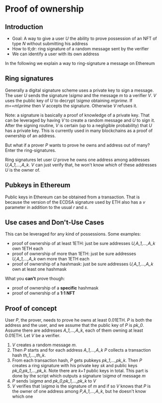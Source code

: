 # Proof of ownership

## Introduction

+ Goal: A way to give a user *U* the ability to prove possession of an NFT of
  type *N* without submitting his address
+ How to tl;dr: ring signature of a random message sent by the verifier
+ We can identify a user with its own address

In the following we explain a way to ring-signature a message on Ethereum

## Ring signatures

Generally a digital signature scheme uses a private key to sign a message. The
user *U* sends the signature *\sigma* and the message *m* to a verifier *V*.
*V* uses the public key of *U* to decrypt *\sigma* obtaining *m\prime*. If
*m==m\prime* then *V* accepts the signature. Otherwise *V* refuses it.

Note: a signature is basically a proof of knowledge of a private key. That can
be leveraged by having *V* to create a random message and *U* to sign it. After
the signing routine, *V* is certain (up to a negligible probability) that *U*
has a private key. This is currently used in many blockchains as a proof of
ownership of an address.

But what if a prover *P* wants to prove he owns and address out of many? Enter
the ring-signatures.

Ring signatures let user *U* prove he owns one address among addresses
*U,A_1,...,A_k*. *V* can just verify that, he won't know _which_ of these
addresses *U* is the owner of.

## Pubkeys in Ethereum

Public keys in Ethereum can be obtained from a transaction. That is because the
version of the ECDSA signature used by ETH also has a *v* parameter in addition
to the usual *r* and *s*.

## Use cases and Don't-Use Cases

This can be leveraged for any kind of possessions. Some examples:

- proof of ownership of at least 1ETH: just be sure addresses
  *U,A_1,...,A_k* own 1ETH each
- proof of ownership of more than 1ETH: just be sure addresses
  *U,A_1,...,A_k* own more than 1ETH each
- proof of ownership of a hashmask: just be sure addresses *U,A_1,...,A_k*
  own at least one hashmask


What you **can't** prove though:

- proof of ownership of a **specific** hashmask
- proof of ownership of a **1:1 NFT**

## Proof of concept

User *P*, the prover, needs to prove he owns at least 0.01ETH. *P* is both the
address and the user, and we assume that the public key of *P* is *pk_0*.
Assume there are addresses *A_1,...,A_k*, each of them owning at least
0.01ETH. Let *V* be a verifier.

1. *V* creates a random message *m*.
1. Then *P* starts and for each address *A_1,...,A_k* *P* collects a
   transaction hash *th_1,...,th_k*.
1. From each transaction hash, *P* gets pubkeys *pk_1,...,pk_k*. Then *P*
   creates a ring signature with his private key *sk* and public keys
   *pk_0,pk_1,...,pk_k*. Note there are *k+1* public keys in total. This part is
   done by the script which outputs a signature *\sigma* of message *m*
1. *P* sends *\sigma* and *pk_0,pk_1,...,pk_k* to *V*
1. *V* verifies that *\sigma* is the signature of *m* and if so *V* knows that
   *P* is the owner of one address among *P,A_1,...,A_k*, but he doesn't
   know which one



